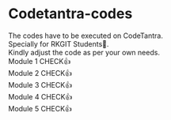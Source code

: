 # Codetantra-codes
The codes have to be executed on CodeTantra.
<br>
Specially for RKGIT Students🙂.
<br>
Kindly adjust the code as per your own needs.
<br>
Module 1 CHECK👍
<br>
Module 2 CHECK👍
<br>
Module 3 CHECK👍
<br>
Module 4 CHECK👍
<br>
Module 5 CHECK👍
<br>
